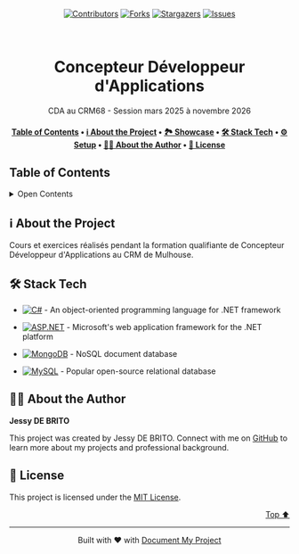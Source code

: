 <a name="readme-top"></a>
<!--
*** Thanks for using Document My Project. (https://github.com/luisvent/document_my_project) 
*** If you have a suggestion that would make this better, please fork  
*** the repo and create a pull request or simply open an issue.
*** Don't forget to give the project a star!
-->

<p align="center"><a href="https://github.com/luisvent/document_my_project/graphs/contributors"><img src="https://img.shields.io/github/contributors/luisvent/document_my_project.svg?style=for-the-badge" alt="Contributors"></a>
        <a href="https://github.com/luisvent/document_my_project/network/members"><img src="https://img.shields.io/github/forks/luisvent/document_my_project.svg?style=for-the-badge" alt="Forks"></a>
        <a href="https://github.com/luisvent/document_my_project/stargazers"><img src="https://img.shields.io/github/stars/luisvent/document_my_project.svg?style=for-the-badge" alt="Stargazers"></a>
        <a href="https://github.com/luisvent/document_my_project/issues"><img src="https://img.shields.io/github/issues/luisvent/document_my_project.svg?style=for-the-badge" alt="Issues"></a></p><br/>


<div align="center">



# Concepteur Développeur d'Applications

CDA au CRM68 - Session mars 2025 à novembre 2026

</div>


<div align="center"><h4><a href="#-table-of-contents">️Table of Contents</a> • <a href="#-about-the-project">ℹ️ About the Project</a> • <a href="#-showcase">🏞 Showcase</a> • <a href="#-stack-tech">🛠 Stack Tech</a> • <a href="#-setup">⚙ ️Setup</a> • <a href="#-about-the-author">👨🏻‍ About the Author</a> • <a href="#-license">📖 License</a></h4></div>

## ️Table of Contents
 <details>
<summary>Open Contents</summary>

- [Concepteur Développeur d'Applications](#concepteur-dveloppeur-dapplications)
  - [ℹ️ About the Project](#-about-the-project)
  - [🏞 Showcase](#-showcase)
  - [🛠 Stack Tech](#-stack-tech)
  - [⚙ ️Setup](#-setup)
    - [Usage](#usage)
  - [👨🏻‍ About the Author](#-about-the-author)
  - [📖 License](#-license)
</details>

## ℹ️ About the Project

Cours et exercices réalisés pendant la formation qualifiante de Concepteur Développeur d'Applications au CRM de Mulhouse.


## 🛠 Stack Tech
- [![C#][C#-badge]][C#-url] - An object-oriented programming language for .NET framework

[C#-badge]: https://img.shields.io/badge/C%23-239120?style=for-the-badge&logo=csharp
[C#-url]: }
- [![ASP.NET][ASP.NET-badge]][ASP.NET-url] - Microsoft's web application framework for the .NET platform

[ASP.NET-badge]: https://img.shields.io/badge/ASP.NET-5C2D91?style=for-the-badge&logo=aspnet
[ASP.NET-url]: }
- [![MongoDB][MongoDB-badge]][MongoDB-url] - NoSQL document database

[MongoDB-badge]: https://img.shields.io/badge/MongoDB-47A248?style=for-the-badge&logo=mongodb
[MongoDB-url]: }
- [![MySQL][MySQL-badge]][MySQL-url] - Popular open-source relational database

[MySQL-badge]: https://img.shields.io/badge/MySQL-00758F?style=for-the-badge&logo=mysql
[MySQL-url]: }


## 👨🏻‍ About the Author

**Jessy DE BRITO**

This project was created by Jessy DE BRITO. Connect with me on [GitHub](https://github.com/Neihren) to learn more about my projects and professional background.


## 📖 License

This project is licensed under the [MIT License](https://opensource.org/licenses/MIT).


<p align="right"><a href="#readme-top">Top ⬆️</a></p>

---
 <div align="center">Built with ❤️ with <a href="https://github.com/luisvent/document_my_project">Document My Project</a></div>

 
